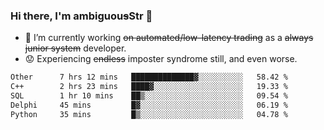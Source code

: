 ### Hi there, I'm ambiguou~~s~~Str 👋

<!--
**ambiguoustexture/ambiguoustexture** is a ✨ _special_ ✨ repository because its `README.md` (this file) appears on your GitHub profile.

Here are some ideas to get you started:
-->
- 🔭 I’m currently working ~~on automated/low-latency trading~~ as a ~~always junior system~~ developer.
- :worried: Experiencing ~~endless~~ imposter syndrome still, and even worse.

<!--START_SECTION:waka-->

```txt
Other      7 hrs 12 mins   ██████████████▓░░░░░░░░░░   58.42 %
C++        2 hrs 23 mins   ████▓░░░░░░░░░░░░░░░░░░░░   19.33 %
SQL        1 hr 10 mins    ██▒░░░░░░░░░░░░░░░░░░░░░░   09.54 %
Delphi     45 mins         █▓░░░░░░░░░░░░░░░░░░░░░░░   06.19 %
Python     35 mins         █▒░░░░░░░░░░░░░░░░░░░░░░░   04.78 %
```

<!--END_SECTION:waka-->
